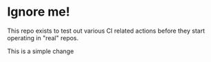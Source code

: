 # Ignore me!

This repo exists to test out various CI related actions before they start operating in "real" repos.

<!--

ponylang/action-testing@0.30.6

-->

This is a simple change
